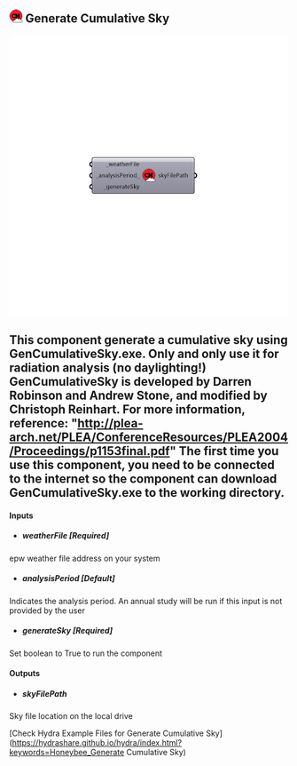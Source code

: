 ## ![](../../images/icons/Generate_Cumulative_Sky.png) Generate Cumulative Sky

![](../../images/components/Generate_Cumulative_Sky.png)

This component generate a cumulative sky using GenCumulativeSky.exe. Only and only use it for radiation analysis (no daylighting!)
 GenCumulativeSky is developed by Darren Robinson and Andrew Stone, and modified by Christoph Reinhart.
 For more information, reference: "http://plea-arch.net/PLEA/ConferenceResources/PLEA2004/Proceedings/p1153final.pdf"
 The first time you use this component, you need to be connected to the internet so the component can download GenCumulativeSky.exe to the working directory.
 -
 

#### Inputs
* ##### weatherFile [Required]
epw weather file address on your system
* ##### analysisPeriod [Default]
Indicates the analysis period. An annual study will be run if this input is not provided by the user
* ##### generateSky [Required]
Set boolean to True to run the component

#### Outputs
* ##### skyFilePath
Sky file location on the local drive


[Check Hydra Example Files for Generate Cumulative Sky](https://hydrashare.github.io/hydra/index.html?keywords=Honeybee_Generate Cumulative Sky)